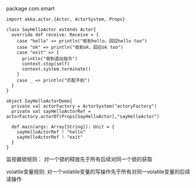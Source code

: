 package com.smart

	import akka.actor.{Actor, ActorSystem, Props}

	class SayHelloActor extends Actor{
	  override def receive: Receive = {
	    case "hello" => println("收到hello，回应hello too")
	    case "ok" => println("收到ok，回应ok too")
	    case "exit" => {
	      println("收到退出指令")
	      context.stop(self)
	      context.system.terminate()
	    }
	    case _ => println("匹配不到")
	  }
	}
	
	object SayHelloActorDemo{
	  private val actorFactory = ActorSystem("actoryFactory")
	  private val sayHelloActorRef = actorFactory.actorOf(Props[SayHelloActor],"sayHelloActor")
	
	  def main(args: Array[String]): Unit = {
	    sayHelloActorRef ! "hello"
	    sayHelloActorRef ! "exit"
	  }
	}

	
监视器锁规则： 对一个锁的释放先于所有后续对同一个锁的获取

volatile变量规则: 对一个volatile变量的写操作先于所有对同一volatile变量的后续读操作


	